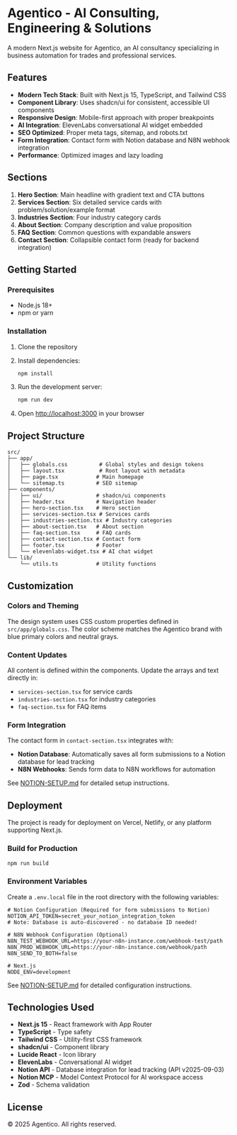    # Agentico - AI Consulting, Engineering & Solutions

A modern Next.js website for Agentico, an AI consultancy specializing in business automation for trades and professional services.

## Features

- **Modern Tech Stack**: Built with Next.js 15, TypeScript, and Tailwind CSS
- **Component Library**: Uses shadcn/ui for consistent, accessible UI components
- **Responsive Design**: Mobile-first approach with proper breakpoints
- **AI Integration**: ElevenLabs conversational AI widget embedded
- **SEO Optimized**: Proper meta tags, sitemap, and robots.txt
- **Form Integration**: Contact form with Notion database and N8N webhook integration
- **Performance**: Optimized images and lazy loading

## Sections

1. **Hero Section**: Main headline with gradient text and CTA buttons
2. **Services Section**: Six detailed service cards with problem/solution/example format
3. **Industries Section**: Four industry category cards
4. **About Section**: Company description and value proposition
5. **FAQ Section**: Common questions with expandable answers
6. **Contact Section**: Collapsible contact form (ready for backend integration)

## Getting Started

### Prerequisites

- Node.js 18+ 
- npm or yarn

### Installation

1. Clone the repository
2. Install dependencies:
   ```bash
   npm install
   ```

3. Run the development server:
   ```bash
   npm run dev
   ```

4. Open [http://localhost:3000](http://localhost:3000) in your browser

## Project Structure

```
src/
├── app/
│   ├── globals.css          # Global styles and design tokens
│   ├── layout.tsx           # Root layout with metadata
│   ├── page.tsx            # Main homepage
│   └── sitemap.ts          # SEO sitemap
├── components/
│   ├── ui/                 # shadcn/ui components
│   ├── header.tsx          # Navigation header
│   ├── hero-section.tsx    # Hero section
│   ├── services-section.tsx # Services cards
│   ├── industries-section.tsx # Industry categories
│   ├── about-section.tsx   # About section
│   ├── faq-section.tsx     # FAQ cards
│   ├── contact-section.tsx # Contact form
│   ├── footer.tsx          # Footer
│   └── elevenlabs-widget.tsx # AI chat widget
└── lib/
    └── utils.ts            # Utility functions
```

## Customization

### Colors and Theming

The design system uses CSS custom properties defined in `src/app/globals.css`. The color scheme matches the Agentico brand with blue primary colors and neutral grays.

### Content Updates

All content is defined within the components. Update the arrays and text directly in:
- `services-section.tsx` for service cards
- `industries-section.tsx` for industry categories  
- `faq-section.tsx` for FAQ items

### Form Integration

The contact form in `contact-section.tsx` integrates with:
- **Notion Database**: Automatically saves all form submissions to a Notion database for lead tracking
- **N8N Webhooks**: Sends form data to N8N workflows for automation

See [NOTION-SETUP.md](./NOTION-SETUP.md) for detailed setup instructions.

## Deployment

The project is ready for deployment on Vercel, Netlify, or any platform supporting Next.js.

### Build for Production

```bash
npm run build
```

### Environment Variables

Create a `.env.local` file in the root directory with the following variables:

```env
# Notion Configuration (Required for form submissions to Notion)
NOTION_API_TOKEN=secret_your_notion_integration_token
# Note: Database is auto-discovered - no database ID needed!

# N8N Webhook Configuration (Optional)
N8N_TEST_WEBHOOK_URL=https://your-n8n-instance.com/webhook-test/path
N8N_PROD_WEBHOOK_URL=https://your-n8n-instance.com/webhook/path
N8N_SEND_TO_BOTH=false

# Next.js
NODE_ENV=development
```

See [NOTION-SETUP.md](./NOTION-SETUP.md) for detailed configuration instructions.

## Technologies Used

- **Next.js 15** - React framework with App Router
- **TypeScript** - Type safety
- **Tailwind CSS** - Utility-first CSS framework
- **shadcn/ui** - Component library
- **Lucide React** - Icon library
- **ElevenLabs** - Conversational AI widget
- **Notion API** - Database integration for lead tracking (API v2025-09-03)
- **Notion MCP** - Model Context Protocol for AI workspace access
- **Zod** - Schema validation

## License

© 2025 Agentico. All rights reserved.